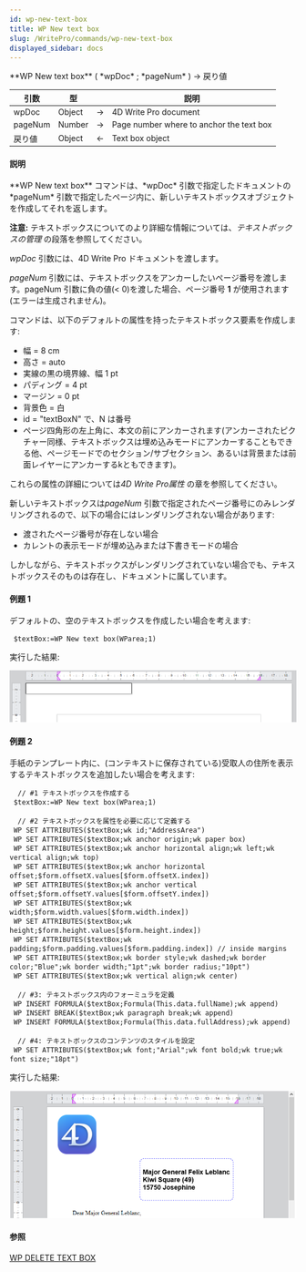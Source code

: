 ```yaml
---
id: wp-new-text-box
title: WP New text box
slug: /WritePro/commands/wp-new-text-box
displayed_sidebar: docs
---
```


<!--REF #_command_.WP New text box.Syntax-->**WP New text box** ( *wpDoc* ; *pageNum* ) -> 戻り値<!-- END REF-->
<!--REF #_command_.WP New text box.Params-->
| 引数 | 型 |  | 説明 |
| --- | --- | --- | --- |
| wpDoc | Object | &#8594;  | 4D Write Pro document |
| pageNum | Number | &#8594;  | Page number where to anchor the text box |
| 戻り値 | Object | &#8592; | Text box object |

<!-- END REF-->

#### 説明 

<!--REF #_command_.WP New text box.Summary-->**WP New text box** コマンドは、*wpDoc* 引数で指定したドキュメントの*pageNum* 引数で指定したページ内に、新しいテキストボックスオブジェクトを作成してそれを返します。<!-- END REF-->

**注意:** テキストボックスについてのより詳細な情報については、*テキストボックスの管理* の段落を参照してください。

*wpDoc* 引数には、4D Write Pro ドキュメントを渡します。

*pageNum* 引数には、テキストボックスをアンカーしたいページ番号を渡します。pageNum 引数に負の値(< 0)を渡した場合、ページ番号 **1** が使用されます(エラーは生成されません)。

コマンドは、以下のデフォルトの属性を持ったテキストボックス要素を作成します:

* 幅 = 8 cm
* 高さ = auto
* 実線の黒の境界線、幅 1 pt
* パディング = 4 pt
* マージン = 0 pt
* 背景色 = 白
* id = "textBoxN" で、N は番号
* ページ四角形の左上角に、本文の前にアンカーされます(アンカーされたピクチャー同様、テキストボックスは埋め込みモードにアンカーすることもできる他、ページモードでのセクション/サブセクション、あるいは背景または前面レイヤーにアンカーするkともできます)。

これらの属性の詳細については*4D Write Pro属性* の章を参照してください。

新しいテキストボックスは*pageNum* 引数で指定されたページ番号にのみレンダリングされるので、以下の場合にはレンダリングされない場合があります:

* 渡されたページ番号が存在しない場合
* カレントの表示モードが埋め込みまたは下書きモードの場合

しかしながら、テキストボックスがレンダリングされていない場合でも、テキストボックスそのものは存在し、ドキュメントに属しています。

#### 例題 1 

デフォルトの、空のテキストボックスを作成したい場合を考えます:

```4d
 $textBox:=WP New text box(WParea;1)
```

実行した結果:

![](../../assets/en/WritePro/commands/pict6196750.en.png)

#### 例題 2 

手紙のテンプレート内に、(コンテキストに保存されている)受取人の住所を表示するテキストボックスを追加したい場合を考えます:

```4d
  // #1 テキストボックスを作成する
 $textBox:=WP New text box(WParea;1)
 
  // #2 テキストボックスを属性を必要に応じて定義する
 WP SET ATTRIBUTES($textBox;wk id;"AddressArea")
 WP SET ATTRIBUTES($textBox;wk anchor origin;wk paper box)
 WP SET ATTRIBUTES($textBox;wk anchor horizontal align;wk left;wk vertical align;wk top)
 WP SET ATTRIBUTES($textBox;wk anchor horizontal offset;$form.offsetX.values[$form.offsetX.index])
 WP SET ATTRIBUTES($textBox;wk anchor vertical offset;$form.offsetY.values[$form.offsetY.index])
 WP SET ATTRIBUTES($textBox;wk width;$form.width.values[$form.width.index])
 WP SET ATTRIBUTES($textBox;wk height;$form.height.values[$form.height.index])
 WP SET ATTRIBUTES($textBox;wk padding;$form.padding.values[$form.padding.index]) // inside margins
 WP SET ATTRIBUTES($textBox;wk border style;wk dashed;wk border color;"Blue";wk border width;"1pt";wk border radius;"10pt")
 WP SET ATTRIBUTES($textBox;wk vertical align;wk center)
 
  // #3: テキストボックス内のフォーミュラを定義
 WP INSERT FORMULA($textBox;Formula(This.data.fullName);wk append)
 WP INSERT BREAK($textBox;wk paragraph break;wk append)
 WP INSERT FORMULA($textBox;Formula(This.data.fullAddress);wk append)
 
  // #4: テキストボックスのコンテンツのスタイルを設定
 WP SET ATTRIBUTES($textBox;wk font;"Arial";wk font bold;wk true;wk font size;"18pt")
```

実行した結果:

![](../../assets/en/WritePro/commands/pict6196766.en.png)

#### 参照 

[WP DELETE TEXT BOX](wp-delete-text-box.md)  